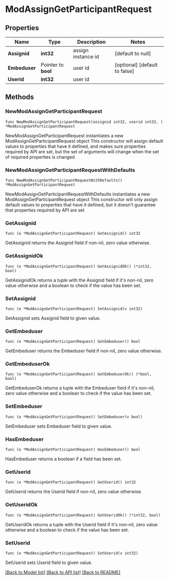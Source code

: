 # ModAssignGetParticipantRequest

## Properties

Name | Type | Description | Notes
------------ | ------------- | ------------- | -------------
**Assignid** | **int32** | assign instance id | [default to null]
**Embeduser** | Pointer to **bool** | user id | [optional] [default to false]
**Userid** | **int32** | user id | 

## Methods

### NewModAssignGetParticipantRequest

`func NewModAssignGetParticipantRequest(assignid int32, userid int32, ) *ModAssignGetParticipantRequest`

NewModAssignGetParticipantRequest instantiates a new ModAssignGetParticipantRequest object
This constructor will assign default values to properties that have it defined,
and makes sure properties required by API are set, but the set of arguments
will change when the set of required properties is changed

### NewModAssignGetParticipantRequestWithDefaults

`func NewModAssignGetParticipantRequestWithDefaults() *ModAssignGetParticipantRequest`

NewModAssignGetParticipantRequestWithDefaults instantiates a new ModAssignGetParticipantRequest object
This constructor will only assign default values to properties that have it defined,
but it doesn't guarantee that properties required by API are set

### GetAssignid

`func (o *ModAssignGetParticipantRequest) GetAssignid() int32`

GetAssignid returns the Assignid field if non-nil, zero value otherwise.

### GetAssignidOk

`func (o *ModAssignGetParticipantRequest) GetAssignidOk() (*int32, bool)`

GetAssignidOk returns a tuple with the Assignid field if it's non-nil, zero value otherwise
and a boolean to check if the value has been set.

### SetAssignid

`func (o *ModAssignGetParticipantRequest) SetAssignid(v int32)`

SetAssignid sets Assignid field to given value.


### GetEmbeduser

`func (o *ModAssignGetParticipantRequest) GetEmbeduser() bool`

GetEmbeduser returns the Embeduser field if non-nil, zero value otherwise.

### GetEmbeduserOk

`func (o *ModAssignGetParticipantRequest) GetEmbeduserOk() (*bool, bool)`

GetEmbeduserOk returns a tuple with the Embeduser field if it's non-nil, zero value otherwise
and a boolean to check if the value has been set.

### SetEmbeduser

`func (o *ModAssignGetParticipantRequest) SetEmbeduser(v bool)`

SetEmbeduser sets Embeduser field to given value.

### HasEmbeduser

`func (o *ModAssignGetParticipantRequest) HasEmbeduser() bool`

HasEmbeduser returns a boolean if a field has been set.

### GetUserid

`func (o *ModAssignGetParticipantRequest) GetUserid() int32`

GetUserid returns the Userid field if non-nil, zero value otherwise.

### GetUseridOk

`func (o *ModAssignGetParticipantRequest) GetUseridOk() (*int32, bool)`

GetUseridOk returns a tuple with the Userid field if it's non-nil, zero value otherwise
and a boolean to check if the value has been set.

### SetUserid

`func (o *ModAssignGetParticipantRequest) SetUserid(v int32)`

SetUserid sets Userid field to given value.



[[Back to Model list]](../README.md#documentation-for-models) [[Back to API list]](../README.md#documentation-for-api-endpoints) [[Back to README]](../README.md)


